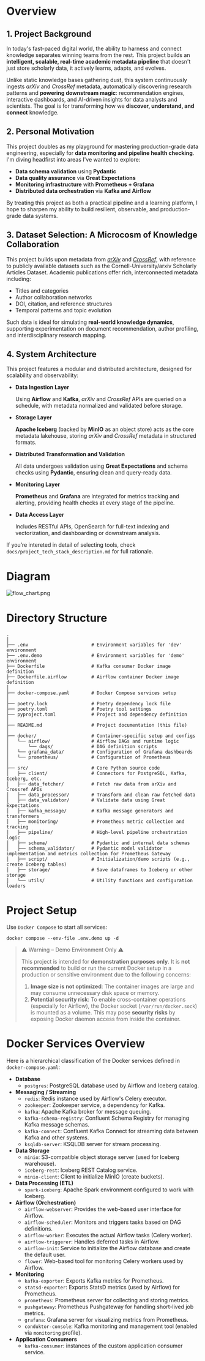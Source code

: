 # Overview

## 1. Project Background

In today's fast-paced digital world, the ability to harness and connect knowledge separates winning teams from the rest. This project builds an **intelligent, scalable, real-time academic metadata pipeline** that doesn't just store scholarly data, it actively learns, adapts, and evolves.

Unlike static knowledge bases gathering dust, this system continuously ingests *arXiv* and *CrossRef* metadata, automatically discovering research patterns and **powering downstream magic**: recommendation engines, interactive dashboards, and AI-driven insights for data analysts and scientists. The goal is for transforming how we **discover, understand, and connect** knowledge.

## 2. Personal Motivation

This project doubles as my playground for mastering production-grade data engineering, especially for **data monitoring and pipeline health checking**. I'm diving headfirst into areas I've wanted to explore:

- **Data schema validation** using **Pydantic**
- **Data quality assurance** via **Great Expectations**
- **Monitoring infrastructure** with **Prometheus + Grafana**
- **Distributed data orchestration** via **Kafka and Airflow**

By treating this project as both a practical pipeline and a learning platform, I hope to sharpen my ability to build resilient, observable, and production-grade data systems.

## 3. Dataset Selection: A Microcosm of Knowledge Collaboration

This project builds upon metadata from [*arXiv*](https://arxiv.org/) and [*CrossRef*](https://www.crossref.org/), with reference to publicly available datasets such as the Cornell-University/arxiv Scholarly Articles Dataset. Academic publications offer rich, interconnected metadata including:

- Titles and categories
- Author collaboration networks
- DOI, citation, and reference structures
- Temporal patterns and topic evolution

Such data is ideal for simulating **real-world knowledge dynamics**, supporting experimentation on document recommendation, author profiling, and interdisciplinary research mapping.

## 4. System Architecture

This project features a modular and distributed architecture, designed for scalability and observability:

- **Data Ingestion Layer**
    
    Using **Airflow** and **Kafka**, *arXiv* and *CrossRef* APIs are queried on a schedule, with metadata normalized and validated before storage.
    
- **Storage Layer**
    
    **Apache Iceberg** (backed by **MinIO** as an object store) acts as the core metadata lakehouse, storing *arXiv* and *CrossRef* metadata in structured formats.
    
- **Distributed Transformation and Validation**
    
    All data undergoes validation using **Great Expectations** and schema checks using **Pydantic**, ensuring clean and query-ready data.
    
- **Monitoring Layer**
    
    **Prometheus** and **Grafana** are integrated for metrics tracking and alerting, providing health checks at every stage of the pipeline.
    
- **Data Access Layer**
    
    Includes RESTful APIs, OpenSearch for full-text indexing and vectorization, and dashboarding or downstream analysis.
    

If you’re intereted in detail of selecting tools, check  `docs/project_tech_stack_description.md`  for full rationale.

# Diagram

![flow_chart.png](./flow_chart.png)


# Directory Structure
```docker
.
│
├── .env                       # Environment variables for 'dev' environment
├── .env.demo                  # Environment variables for 'demo' environment
├── Dockerfile                 # Kafka consumer Docker image definition
├── Dockerfile.airflow         # Airflow container Docker image definition
│
├── docker-compose.yaml        # Docker Compose services setup
│
├── poetry.lock                # Poetry dependency lock file
├── poetry.toml                # Poetry tool settings
├── pyproject.toml             # Project and dependency definition
│
├── README.md                  # Project documentation (this file)
│
├── docker/                    # Container-specific setup and configs
│   └── airflow/               # Airflow DAGs and runtime logic
│       └── dags/              # DAG definition scripts
│   └── grafana_data/          # Configuration of Grafana dashboards
│   └── prometheus/            # Configuration of Prometheus
│
├── src/                       # Core Python source code
│   ├── client/                # Connectors for PostgreSQL, Kafka, Iceberg, etc.
│   ├── data_fetcher/          # Fetch raw data from arXiv and Crossref APIs
│   ├── data_processor/        # Transform and clean raw fetched data
│   ├── data_validator/        # Validate data using Great Expectations
│   ├── kafka_message/         # Kafka message generators and transformers
│   ├── monitoring/            # Prometheus metric collection and tracking
│   ├── pipeline/              # High-level pipeline orchestration logic
│   ├── schema/                # Pydantic and internal data schemas
│   ├── schema_validator/      # Pydantic model validator implementation and metrics collection for Prometheus Gateway
│   ├── script/                # Initialization/demo scripts (e.g., create Iceberg tables)
│   ├── storage/               # Save dataframes to Iceberg or other storage
│   └── utils/                 # Utility functions and configuration loaders
```


# Project Setup

Use `Docker Compose` to start all services:

```docker
docker compose --env-file .env.demo up -d
```

> ⚠️ Warning – Demo Environment Only ⚠️
> 
> 
> This project is intended for **demonstration purposes only**. It is **not recommended** to build or run the current Docker setup in a production or sensitive environment due to the following concerns:
> 
> 1. **Image size is not optimized**: The container images are large and may consume unnecessary disk space or memory.
> 2. **Potential security risk**: To enable cross-container operations (especially for Airflow), the Docker socket (`/var/run/docker.sock`) is mounted as a volume. This may pose **security risks** by exposing Docker daemon access from inside the container.


# Docker Services Overview

Here is a hierarchical classification of the Docker services defined in `docker-compose.yaml`:

*   **Database**
    *   `postgres`: PostgreSQL database used by Airflow and Iceberg catalog.
*   **Messaging / Streaming**
    *   `redis`: Redis instance used by Airflow's Celery executor.
    *   `zookeeper`: Zookeeper service, a dependency for Kafka.
    *   `kafka`: Apache Kafka broker for message queuing.
    *   `kafka-schema-registry`: Confluent Schema Registry for managing Kafka message schemas.
    *   `kafka-connect`: Confluent Kafka Connect for streaming data between Kafka and other systems.
    *   `ksqldb-server`: KSQLDB server for stream processing.
*   **Data Storage**
    *   `minio`: S3-compatible object storage server (used for Iceberg warehouse).
    *   `iceberg-rest`: Iceberg REST Catalog service.
    *   `minio-client`: Client to initialize MinIO (create buckets).
*   **Data Processing (ETL)**
    *   `spark-iceberg`: Apache Spark environment configured to work with Iceberg.
*   **Airflow (Orchestration)**
    *   `airflow-webserver`: Provides the web-based user interface for Airflow.
    *   `airflow-scheduler`: Monitors and triggers tasks based on DAG definitions.
    *   `airflow-worker`: Executes the actual Airflow tasks (Celery worker).
    *   `airflow-triggerer`: Handles deferred tasks in Airflow.
    *   `airflow-init`: Service to initialize the Airflow database and create the default user.
    *   `flower`: Web-based tool for monitoring Celery workers used by Airflow.
*   **Monitoring**
    *   `kafka-exporter`: Exports Kafka metrics for Prometheus.
    *   `statsd-exporter`: Exports StatsD metrics (used by Airflow) for Prometheus.
    *   `prometheus`: Prometheus server for collecting and storing metrics.
    *   `pushgateway`: Prometheus Pushgateway for handling short-lived job metrics.
    *   `grafana`: Grafana server for visualizing metrics from Prometheus.
    *   `conduktor-console`: Kafka monitoring and management tool (enabled via `monitoring` profile).
*   **Application Consumers**
    *   `kafka-consumer`: instances of the custom application consumer service.